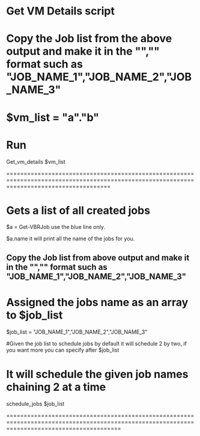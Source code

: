 # Get VM Details script
# Copy the Job list from the above output and make it in the "","" format such as "JOB_NAME_1","JOB_NAME_2","JOB_NAME_3"
# $vm_list = "a"."b"

# Run 
Get_vm_details $vm_list

==========================================================================================================================================

# Gets a list of all created jobs
$a = Get-VBRJob use the blue line only.

$a.name it will print all the name of the jobs for you.

## Copy the Job list from above output and make it in the "","" format such as "JOB_NAME_1","JOB_NAME_2","JOB_NAME_3"

# Assigned the jobs name as an array to $job_list
$job_list = "JOB_NAME_1","JOB_NAME_2","JOB_NAME_3" 

#Given the job list to schedule jobs by default it will schedule 2 by two, if you want more you can specify after $job_list 

# It will schedule the given job names chaining 2 at a time 
schedule_jobs $job_list

=============================================================================================================================================
